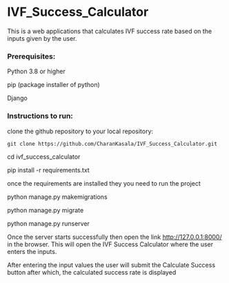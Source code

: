 # IVF_Success_Calculator

This is a web applications that calculates IVF success rate based on the inputs given by the user.

### Prerequisites:
Python 3.8 or higher

pip  (package installer of python)

Django 

### Instructions to run:

clone the github repository to your local repository:

    git clone https://github.com/CharanKasala/IVF_Success_Calculator.git


cd ivf_success_calculator


pip install -r requirements.txt

once the requirements are installed they you need to run the project

python manage.py makemigrations

python manage.py migrate

python manage.py runserver


Once the server starts successfully then open the link http://127.0.0.1:8000/ in the browser. This will open the IVF Success Calculator where the user enters the inputs. 

After entering the input values the user will submit the Calculate Success button after which, the calculated success rate is displayed





